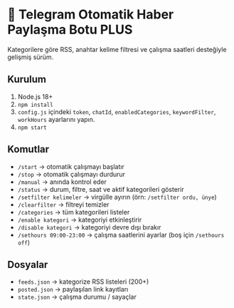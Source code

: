# 🤖 Telegram Otomatik Haber Paylaşma Botu PLUS
Kategorilere göre RSS, anahtar kelime filtresi ve çalışma saatleri desteğiyle gelişmiş sürüm.

## Kurulum
1) Node.js 18+
2) `npm install`
3) `config.js` içindeki `token`, `chatId`, `enabledCategories`, `keywordFilter`, `workHours` ayarlarını yapın.
4) `npm start`

## Komutlar
- `/start`  → otomatik çalışmayı başlatır
- `/stop`   → otomatik çalışmayı durdurur
- `/manual` → anında kontrol eder
- `/status` → durum, filtre, saat ve aktif kategorileri gösterir
- `/setfilter kelimeler` → virgülle ayırın (örn: `/setfilter ordu, ünye`)
- `/clearfilter` → filtreyi temizler
- `/categories` → tüm kategorileri listeler
- `/enable kategori` → kategoriyi etkinleştirir
- `/disable kategori` → kategoriyi devre dışı bırakır
- `/sethours 09:00-23:00` → çalışma saatlerini ayarlar (boş için `/sethours off`)

## Dosyalar
- `feeds.json` → kategorize RSS listeleri (200+)
- `posted.json` → paylaşılan link kayıtları
- `state.json` → çalışma durumu / sayaçlar
